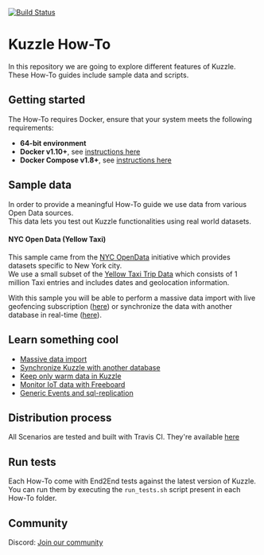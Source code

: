 [![Build Status](https://travis-ci.org/kuzzleio/kuzzle-how-to.svg?branch=master)](https://travis-ci.org/kuzzleio/kuzzle-how-to)

# Kuzzle How-To

In this repository we are going to explore different features of Kuzzle.  
These How-To guides include sample data and scripts.  

## Getting started

The How-To requires Docker, ensure that your system meets the following requirements:

- **64-bit environment**
- **Docker v1.10+**, see [instructions here](https://docs.docker.com/engine/installation/)
- **Docker Compose v1.8+**, see [instructions here](https://docs.docker.com/compose/install/)

## Sample data

In order to provide a meaningful How-To guide we use data from various Open Data sources.  
This data lets you test out Kuzzle functionalities using real world datasets.

#### NYC Open Data (Yellow Taxi)

This sample came from the [NYC OpenData](https://opendata.cityofnewyork.us/) initiative which provides datasets specific to New York city.  
We use a small subset of the [Yellow Taxi Trip Data](https://data.cityofnewyork.us/Transportation/2016-Yellow-Taxi-Trip-Data/k67s-dv2t) which consists of 1 million Taxi entries and includes dates and geolocation information.  

With this sample you will be able to perform a massive data import with live geofencing subscription ([here](massive-data-import/)) or synchronize the data with another database in real-time ([here](sync-data-to-another-database/)).  

## Learn something cool

 - [Massive data import](massive-data-import/)
 - [Synchronize Kuzzle with another database](sync-data-to-another-database/)
 - [Keep only warm data in Kuzzle](keep-only-warm-data/)
 - [Monitor IoT data with Freeboard](monitor-iot-data-with-freeboard/)
 - [Generic Events and sql-replication](replicate-to-sql-with-generic-events/)

## Distribution process

All Scenarios are tested and built with Travis CI. They're available [here](https://dl.kuzzle.io)

## Run tests

Each How-To come with End2End tests against the latest version of Kuzzle.  
You can run them by executing the `run_tests.sh` script present in each How-To folder.

## Community

Discord: [Join our community](https://join.discord.kuzzle.io)
